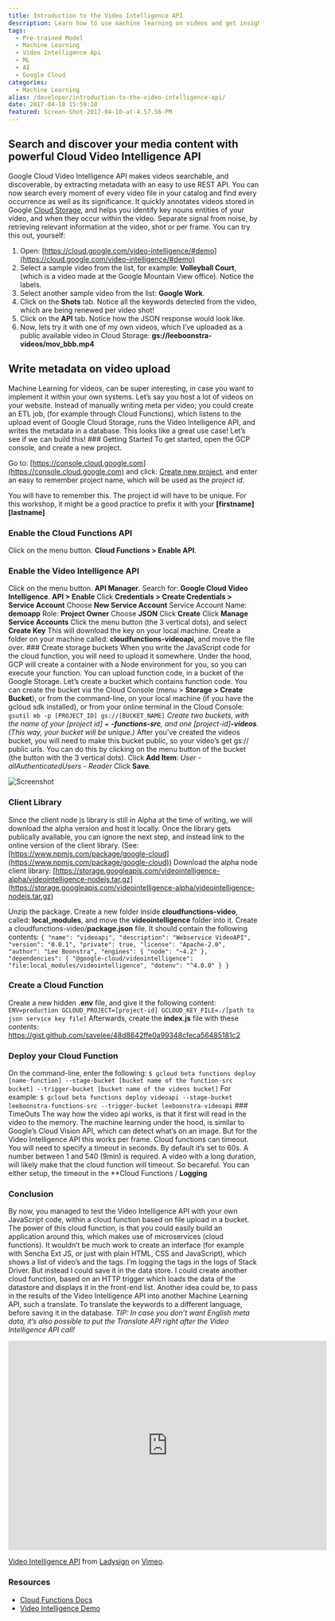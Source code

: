 ```yaml
---
title: Introduction to the Video Intelligence API
description: Learn how to use machine learning on videos and get insights with Google Cloud
tags:
  - Pre-trained Model
  - Machine Learning
  - Video Intelligence Api
  - ML
  - AI
  - Google Cloud
categories:
  - Machine Learning
alias: /developer/introduction-to-the-video-intelligence-api/
date: 2017-04-10 15:59:18
featured: Screen-Shot-2017-04-10-at-4.57.56-PM
---
```


## Search and discover your media content with powerful Cloud Video Intelligence API 

Google Cloud Video Intelligence API makes videos searchable, and discoverable, by extracting metadata with an easy to use REST API. You can now search every moment of every video file in your catalog and find every occurrence as well as its significance. It quickly annotates videos stored in Google [Cloud Storage](https://cloud.google.com/storage/), and helps you identify key nouns entities of your video, and when they occur within the video. Separate signal from noise, by retrieving relevant information at the video, shot or per frame. You can try this out, yourself: 

<!--more-->

1. Open: [https://cloud.google.com/video-intelligence/#demo](https://cloud.google.com/video-intelligence/#demo) 
2. Select a sample video from the list, for example: **Volleyball Court**, (which is a video made at the Google Mountain View office). Notice the labels. 
3. Select another sample video from the list: **Google Work**.
4. Click on the **Shots** tab. Notice all the keywords detected from the video, which are being renewed per video shot! 
5. Click on the **API** tab. Notice how the JSON response would look like. 
6. Now, lets try it with one of my own videos, which I’ve uploaded as a public available video in Cloud Storage: **gs://leeboonstra-videos/mov_bbb.mp4** 

## Write metadata on video upload 

Machine Learning for videos, can be super interesting, in case you want to implement it within your own systems. Let’s say you host a lot of videos on your website. Instead of manually writing meta per video; you could create an ETL job, (for example through Cloud Functions), which listens to the upload event of Google Cloud Storage, runs the Video Intelligence API, and writes the metadata in a database. This looks like a great use case! Let’s see if we can build this! ### Getting Started To get started, open the GCP console, and create a new project. 

Go to: [https://console.cloud.google.com](https://console.cloud.google.com) and click: [Create new project](https://cloud.google.com/resource-manager/docs/creating-managing-projects), and enter an easy to remember project name, which will be used as the *project id*. 

You will have to remember this. The project id will have to be unique. For this workshop, it might be a good practice to prefix it with your **[firstname][lastname]** 

### Enable the Cloud Functions API 

Click on the menu button. **Cloud Functions > Enable API**. 

### Enable the Video Intelligence API 

Click on the menu button. **API Manager**. Search for: **Google Cloud Video Intelligence**. **API > Enable** Click **Credentials > Create Credentials > Service Account** Choose **New Service Account** Service Account Name: **demoapp** Role: **Project Owner** Choose **JSON** Click **Create** Click **Manage Service Accounts** Click the menu button (the 3 vertical dots), and select **Create Key** This will download the key on your local machine. Create a folder on your machine called: **cloudfunctions-videoapi**, and move the file over. ### Create storage buckets When you write the JavaScript code for the cloud function, you will need to upload it somewhere. Under the hood, GCP will create a container with a Node environment for you, so you can execute your function. You can upload function code, in a bucket of the Google Storage. Let’s create a bucket which contains function code. You can create the bucket via the Cloud Console (menu > **Storage > Create Bucket**), or from the command-line, on your local machine (if you have the gcloud sdk installed), or from your online terminal in the Cloud Console: `gsutil mb -p [PROJECT_ID] gs://[BUCKET_NAME]` *Create two buckets, with the name of your [project id] + **-functions-src**, and one [project-id]**-videos**. (This way, your bucket will be unique.)* After you’ve created the videos bucket, you will need to make this bucket public, so your video’s get gs:// public urls. You can do this by clicking on the menu button of the bucket (the button with the 3 vertical dots). Click **Add Item**: *User - allAuthenticatedUsers - Reader* Click **Save**. 

![Screenshot](/images/Screen-Shot-2017-04-10-at-4.57.56-PM.png) 

### Client Library 

Since the client node js library is still in Alpha at the time of writing, we will download the alpha version and host it locally. Once the library gets publically available, you can ignore the next step, and instead link to the online version of the client library. (See: [https://www.npmjs.com/package/google-cloud](https://www.npmjs.com/package/google-cloud)) Download the alpha node client library: [https://storage.googleapis.com/videointelligence-alpha/videointelligence-nodejs.tar.gz](https://storage.googleapis.com/videointelligence-alpha/videointelligence-nodejs.tar.gz) 

Unzip the package. Create a new folder inside **cloudfunctions-video**, called: **local_modules**, and move the **videointelligence** folder into it. Create a cloudfunctions-video/**package.json** file. It should contain the following contents: ``` { "name": "videoapi", "description": "Webservice VideoAPI", "version": "0.0.1", "private": true, "license": "Apache-2.0", "author": "Lee Boonstra", "engines": { "node": "~4.2" }, "dependencies": { "@google-cloud/videointelligence": "file:local_modules/videointelligence", "dotenv": "^4.0.0" } } ```

### Create a Cloud Function 

Create a new hidden **.env** file, and give it the following content: ``` ENV=production GCLOUD_PROJECT=[project-id] GCLOUD_KEY_FILE=./[path to json service key file] ``` Afterwards, create the **index.js** file with these contents: https://gist.github.com/savelee/48d8642ffe0a99348cfeca56485181c2 

### Deploy your Cloud Function 

On the command-line, enter the following: ``` $ gcloud beta functions deploy [name-function] --stage-bucket [bucket name of the function-src bucket] --trigger-bucket [bucket name of the videos bucket] ``` For example: ``` $ gcloud beta functions deploy videoapi --stage-bucket leeboonstra-functions-src --trigger-bucket leeboonstra-videoapi ``` ### TimeOuts The way how the video api works, is that it first will read in the video to the memory. The machine learning under the hood, is similar to Google’s Cloud Vision API, which can detect what’s on an image. But for the Video Intelligence API this works per frame. Cloud functions can timeout. You will need to specify a timeout in seconds. By default it’s set to 60s. A number between 1 and 540 (9min) is required. A video with a long duration, will likely make that the cloud function will timeout. So becareful. You can either setup, the timeout in the **Cloud Functions /  **Logging** 

### Conclusion 

By now, you managed to test the Video Intelligence API with your own JavaScript code, within a cloud function based on file upload in a bucket. The power of this cloud function, is that you could easily build an application around this, which makes use of microservices (cloud functions). It wouldn’t be much work to create an interface (for example with Sencha Ext JS, or just with plain HTML, CSS and JavaScript), which shows a list of video’s and the tags. I’m logging the tags in the logs of Stack Driver. But instead I could save it in the data store. I could create another cloud function, based on an HTTP trigger which loads the data of the datastore and displays it in the front-end list. Another idea could be, to pass in the results of the Video Intelligence API into another Machine Learning API, such a translate. To translate the keywords to a different language, before saving it in the database. *TIP: In case you don’t want English meta data, it’s also possible to put the Translate API right after the Video Intelligence API call!* 

<iframe src="https://player.vimeo.com/video/213039480" width="640" height="420" frameborder="0" webkitallowfullscreen mozallowfullscreen allowfullscreen></iframe>
<p><a href="https://vimeo.com/213039480">Video Intelligence API</a> from <a href="https://vimeo.com/user13471554">Ladysign</a> on <a href="https://vimeo.com">Vimeo</a>.</p>

### Resources

* [Cloud Functions Docs](https://cloud.google.com/functions/docs/reference) 
* [Video Intelligence Demo](https://cloud-ml-video.appspot.com/index_v1beta1.html)